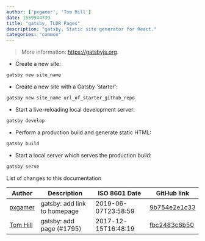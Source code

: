 ```yaml
---
author: ['pxgamer', 'Tom Hill']
date: 1559944739
title: "gatsby, TLDR Pages"
description: "gatsby, Static site generator for React."
categories: "common"
---
```

> More information: <https://gatsbyjs.org>.

- Create a new site:

```bash
gatsby new site_name
```

- Create a new site with a Gatsby 'starter':

```bash
gatsby new site_name url_of_starter_github_repo
```

- Start a live-reloading local development server:

```bash
gatsby develop
```

- Perform a production build and generate static HTML:

```bash
gatsby build
```

- Start a local server which serves the production build:

```bash
gatsby serve
```
List of changes to this documentation


Author | Description | ISO 8601 Date | GitHub link
------|-----|-----|-----
[pxgamer](mailto:owzie123@gmail.com) | gatsby: add link to homepage | 2019-06-07T23:58:59 | [9b754e2e1c33](https://github.com/tldr-pages/tldr/commit/9b754e2e1c3328fdd3a362b5d4d884e4578e5b6f)
[Tom Hill](mailto:tomhill98@me.com) | gatsby: add page (#1795) | 2017-12-15T16:48:19 | [fbc2483c6b50](https://github.com/tldr-pages/tldr/commit/fbc2483c6b50be4908d25dd93c0ffd4c243a484c)

